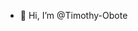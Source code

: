 - 👋 Hi, I’m @Timothy-Obote


<!---
Timothy-Obote/Timothy-Obote is a ✨ special ✨ repository because its `README.md` (this file) appears on your GitHub profile.
You can click the Preview link to take a look at your changes.
--->
